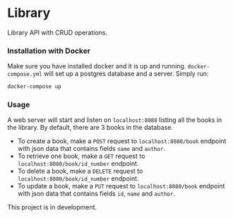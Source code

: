 # Library

Library API with CRUD operations.

### Installation with Docker

Make sure you have installed docker and it is up and running.
`docker-compose.yml` will set up a postgres database and a server. Simply run:

```bash
docker-compose up
```

### Usage

A web server will start and listen on `localhost:8080` listing all the books in the library. By default, there are 3 books in the database.
- To create a book, make a `POST` request to `localhost:8080/book` endpoint
  with json data that contains fields `name` and `author`.
- To retrieve one book, make a `GET` request to `localhost:8080/book/id_number` endpoint.
- To delete a book, make a `DELETE` request to `localhost:8080/book/id_number` endpoint.
- To update a book, make a `PUT` request to `localhost:8080/book` endpoint with
  json data that contains fields `id`, `name` and `author`.

This project is in development.
